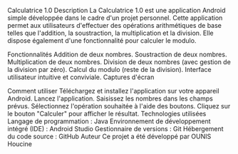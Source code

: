 Calculatrice 1.0
Description
La Calculatrice 1.0 est une application Android simple développée dans le cadre d'un projet personnel. Cette application permet aux utilisateurs d'effectuer des opérations arithmétiques de base telles que l'addition, la soustraction, la multiplication et la division. Elle dispose également d'une fonctionnalité pour calculer le modulo.

Fonctionnalités
Addition de deux nombres.
Soustraction de deux nombres.
Multiplication de deux nombres.
Division de deux nombres (avec gestion de la division par zéro).
Calcul du modulo (reste de la division).
Interface utilisateur intuitive et conviviale.
Captures d'écran


Comment utiliser
Téléchargez et installez l'application sur votre appareil Android.
Lancez l'application.
Saisissez les nombres dans les champs prévus.
Sélectionnez l'opération souhaitée à l'aide des boutons.
Cliquez sur le bouton "Calculer" pour afficher le résultat.
Technologies utilisées
Langage de programmation : Java
Environnement de développement intégré (IDE) : Android Studio
Gestionnaire de versions : Git
Hébergement du code source : GitHub
Auteur
Ce projet a été développé par OUNIS Houcine
